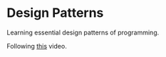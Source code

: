# Design Patterns

Learning essential design patterns of programming.

Following [this](https://www.youtube.com/watch?v=tAuRQs_d9F8&ab_channel=NeetCode) video.
